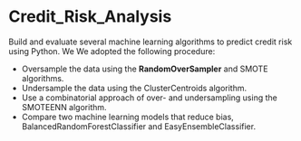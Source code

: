 # Credit_Risk_Analysis
Build and evaluate several machine learning algorithms to predict credit risk using Python. We We adopted the following procedure:  <br/>

- Oversample the data using the **RandomOverSampler** and SMOTE algorithms.
- Undersample the data using the ClusterCentroids algorithm.
- Use a combinatorial approach of over- and undersampling using the SMOTEENN algorithm.
- Compare two machine learning models that reduce bias, BalancedRandomForestClassifier and EasyEnsembleClassifier.
